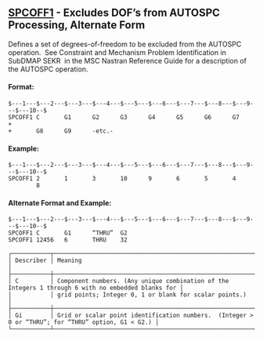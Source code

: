 ## [SPCOFF1](https://help.hexagonmi.com/bundle/MSC_Nastran_2022.4/page/Nastran_Combined_Book/qrg/bulkqrs/TOC.SPCOFF1.xhtml) - Excludes DOF’s from AUTOSPC Processing, Alternate Form

Defines a set of degrees-of-freedom to be excluded from the AUTOSPC operation.  See  Constraint and Mechanism Problem Identification in SubDMAP SEKR  in the  MSC Nastran Reference Guide  for a description of the AUTOSPC operation.

#### Format:

```nastran
$---1---$---2---$---3---$---4---$---5---$---6---$---7---$---8---$---9---$---10--$
SPCOFF1 C       G1      G2      G3      G4      G5      G6      G7      +       
+       G8      G9      -etc.-                                                  
```

#### Example:

```nastran
$---1---$---2---$---3---$---4---$---5---$---6---$---7---$---8---$---9---$---10--$
SPCOFF1 2       1       3       10      9       6       5       4               
        8                                                                       
```

#### Alternate Format and Example:

```nastran
$---1---$---2---$---3---$---4---$---5---$---6---$---7---$---8---$---9---$---10--$
SPCOFF1 C       G1      “THRU”  G2                                              
SPCOFF1 12456   6       THRU    32                                              
```

```text
┌───────────┬────────────────────────────────────────────────────────────────────────────────────────────────────┐
│ Describer │ Meaning                                                                                            │
├───────────┼────────────────────────────────────────────────────────────────────────────────────────────────────┤
│ C         │ Component numbers. (Any unique combination of the Integers 1 through 6 with no embedded blanks for │
│           │ grid points; Integer 0, 1 or blank for scalar points.)                                             │
├───────────┼────────────────────────────────────────────────────────────────────────────────────────────────────┤
│ Gi        │ Grid or scalar point identification numbers.  (Integer > 0 or “THRU”; for “THRU” option, G1 < G2.) │
└───────────┴────────────────────────────────────────────────────────────────────────────────────────────────────┘
```
